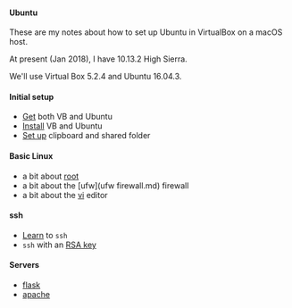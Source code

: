 #### Ubuntu

These are my notes about how to set up Ubuntu in VirtualBox on a macOS host.

At present (Jan 2018), I have 10.13.2 High Sierra.

We'll use Virtual Box 5.2.4 and Ubuntu 16.04.3.

#### Initial setup  

- [Get](downloads.md) both VB and Ubuntu
- [Install](installvb.md) VB and Ubuntu
- [Set up](shared.md) clipboard and shared folder

#### Basic Linux

- a bit about [root](root.md)
- a bit about the [ufw](ufw firewall.md) firewall
- a bit about the [vi](vi.md) editor

#### ssh

- [Learn](ssh1.md) to ``ssh``
- ``ssh`` with an [RSA key](ssh2.md)

#### Servers

- [flask](flask.md)
- [apache](apache.md)

